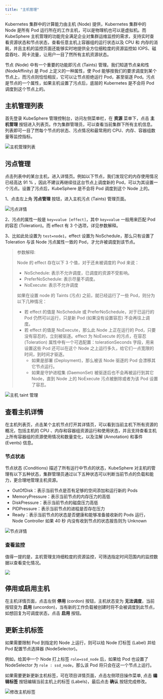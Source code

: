 ```yaml
---
title: "主机管理"
---
```


Kubernetes 集群中的计算能力由主机 (Node) 提供，Kubernetes 集群中的 Node 是所有 Pod 运行所在的工作主机，可以是物理机也可以是虚拟机。而 KubeSphere 主机管理的功能完全满足企业对集群运维监控的需求，支持实时查看资源状态和节点状态，查看任意主机上容器组的运行状态以及 CPU 和 内存的消耗，并且主机的监控页面还能够实时地提供全方位细粒度的资源监控如 IOPS、磁盘吞吐、网卡流量，让用户一目了然所有主机资源状态。

节点 (Node) 中有一个重要的功能即污点 (Taints) 管理。我们知道节点亲和性 (NodeAffinity) 是 Pod 上定义的一种属性，使 Pod 能够按我们的要求调度到某个节点上，而污点则恰恰相反，它可以让节点拒绝运行 Pod，甚至驱逐 Pod。污点是节点的一个属性，如果主机设置了污点后，底层的 Kubernetes 是不会将 Pod 调度到这个节点上的。

## 主机管理列表

首先登录 KubeSphere 管理控制台，访问左侧菜单栏，在 **资源** 菜单下，点击 **主机管理** 按钮进入列表页。作为集群管理员，可以查看当前集群下所有主机信息。列表即可一目了然每个节点的状态、污点情况和最常用的 CPU、内存、容器组数量等监控指标。

![主机管理列表](/node-management-list.png)

## 污点管理      

点击列表中的某台主机，进入详情页。例如以下节点，我们发现它的内存使用情况已经高达 91 % ，因此不建议再继续往这台节点上调度新的 Pod，可以为其设置一个污点。设置了污点后，KubeSphere 是不会将 Pod 调度到这个 Node 上的。

1、点击左上角 **污点管理** 按钮，进入主机污点 (Taints) 管理页面。

![污点详情](/taints-details.png)

2、污点的属性一般是 `key=value [effect]`，其中 `key=value` 一般用来匹配 Pod 的容忍 (Toleration)。而 effect 有 3 个选项，详见参数解释。

3、比如此处设置为 `test=node1`，effect 设置为 NoSchedule，那么只有设置了 Toleration 与该 Node 污点属性一致的 Pod，才允许被调度到该节点。

> 参数解释:
> 
> Node 的 effect 存在以下 3 个值，对于还未被调度的 Pod 来说：
> - NoSchedule: 表示不允许调度，已调度的资源不受影响。
> - PreferNoSchedule: 表示尽量不调度。
> - NoExecute: 表示不允许调度
>
> 如果在设置 node 的 Taints (污点) 之前，就已经运行了一些 Pod，则分为以下几种情况：
> - 若 effect 的值是 NoSchedule 或 PreferNoSchedule，对于已运行的 Pod 仍然可以运行，只是新 Pod (如果没有设置容忍) 不会再往上调度。
> - 若 effect 的值是 NoExecute，那么此 Node 上正在运行的 Pod，只要没有容忍的，立刻被驱逐。effect 为 NoExecute 的污点，在容忍 (Toleration) 属性中有一个可选配置：tolerationSeconds 字段，用来设置这些 Pod 还可以在这个 Node 之上运行多久，给它们一点宽限的时间，到时间才驱逐。
>     - 如果是部署 (Deployment)，那么被该 Node 驱逐的 Pod 会漂移其它节点运行。
>     - 如果是守护进程集 (DaemonSet) 被驱逐后也不会再被运行到其它 Node，直到 Node 上的 NoExecute 污点被删除或者为该 Pod 设置了容忍。

![主机 taint 管理](/ae-node_taints.png)

## 查看主机详情  

在主机列表页，点击某个主机节点打开其详情页，可以看到当前主机下所有资源的概况，包括主机的 CPU 、内存和容器组资源运行和使用状态，并且支持查看主机上所有容器组的资源使用情况和数量变化，以及注解 (Annotation) 和事件 (Events) 信息。

### 节点状态

节点状态 (Conditions) 描述了所有运行中节点的状态，KubeSphere 对主机的管理有以下五种状态，集群管理员通过以下五种状态可以判断当前节点的负载和能力，更合理地管理主机资源。

- OutOfDisk：表示当前节点是否有足够的空间添加和运行新的 Pods
- MemoryPressure：表示当前节点的内存压力的高低
- DiskPressure：表示当前节点的磁盘压力高低
- PIDPressure：表示当前节点的进程是否存在压力
- Ready：表示当前节点的状态是否健康和能够准备接收新的 Pods 运行，Node Controller 如果 40 秒 内没有收到节点的状态报告则为 Unknown

![节点详情](/ae-node_detail.png) 

### 查看监控

值得一提的是，主机管理支持细粒度的资源监控，可筛选指定时间范围内的监控数据以查看变化情况。

![](/ae-monitor-details.png)

## 停用或启用主机

在主机详情页面，点击左侧 **停用** (cordon) 按钮，主机状态变为 **无法调度**，当前按钮变为 **启用** (uncordon)，当有新的工作负载被创建时将不会被调度到此节点，如想回复为可调度状态，点击 **启用** 按钮。

## 更新主机标签 

如果需要限制 Pod 到指定的 Node 上运行，则可以给 Node 打标签 (Label) 并给 Pod 配置节点选择器 (NodeSelector)。

例如，给其中一个 Node 打上标签 `role=ssd_node` 后，如果给 Pod 也设置了 NodeSelector 为 `role : ssd_node`，那么该 Pod 将只会在这一个节点上运行。

如果需要更新更新主机标签，可在项目详情页面，点击左侧项目操作菜单, 点击 **编辑标签** 按钮编辑当前主机上的标签 (Labels)，最后点击 **确认** 按钮完成修改。

![修改主机标签](/ae-node_labels_edit.png)